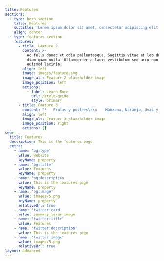 ```yaml
---
title: Features
sections:
  - type: hero_section
    title: Features
    subtitle: 'Lorem ipsum dolor sit amet, consectetur adipiscing elit.'
    align: center
  - type: features_section
    features:
      - title: Feature 2
        content: >-
          Ac felis donec et odio pellentesque. Sagittis vitae et leo duis ut
          diam quam nulla. Ullamcorper a lacus vestibulum sed arcu non odio
          euismod lacinia.
        align: left
        image: images/feature.svg
        image_alt: Feature 2 placeholder image
        image_position: left
        actions:
          - label: Learn More
            url: /style-guide
            style: primary
      - title: Feature 3
        content: "*   Frutas y postres\r\n    Manzana, Naranja, Uvas y Cerezas\r\n    Sandía, Platano, Piña y fresa\r\n    Dona, Helado y Rebanada de pastel\n\n<!---->\n\n*   Comida ràpida\r\n    Hamburguesa, Papas fritas y Hotdog\r\n    Pieza de pollo, Tacos y Rebanada de Pizza\n\n<!---->\n\n*   Flores y plantas\r\n    Girasol\r\n    Rosa\r\n    Orquidea\r\n    Flor Carnivora\r\n    Cactus y Nopal\n\n<!---->\n\n*   Dinosaurios\r\n    Estegosaurio\r\n    T-rex\r\n    Brontosaurio\r\n    Triceraptor\n\n<!---->\n\n*   Animales domésticos\r\n    Perro\r\n    Gato\r\n    Camaleón\r\n    Perico\r\n    Conejo\n\n<!---->\n\n*   7.Animales de granja\r\n    Gallina y pato\r\n    Cerdo\r\n    Vaca\r\n    Caballo\r\n    Oveja\n\n<!---->\n\n*   8.Animales marinos\r\n    Estrella de mar y Tortuga\r\n    Pez payaso\r\n    Pulpo\r\n    Tiburon\n\n<!---->\n\n*   Pokémon\r\n    Pokebola\r\n    Pikachu\r\n    Squirtle\r\n    Charmander\n\n######\n\n\\---Modulo 2---\r\n\n*   Animales salvajes\r\n    Jirafa\r\n    Lobo\r\n    Oso\r\n    Zorro\n\n<!---->\n\n*   Animales salvajes 2\r\n    Leopardo\r\n    León\r\n    Elefante\n\n<!---->\n\n*   Personajes favoritos\r\n    Mike\r\n    Olaf\r\n    Stich\r\n    Perry el ornitorrinco\n\n<!---->\n\n*   Personajes humanos\r\n    Rostros\r\n    Ropa\r\n    Accesorios\r\n    Herramientas de oficios\n\n<!---->\n\n*   Caricaturas\r\n    Jake\r\n    Finn\r\n    Escadalosos\n\n<!---->\n\n*   Personajes Mario Bros\r\n    Mario\r\n    Luigi\r\n    Joshi\r\n    Tod\n\n<!---->\n\n*   Más personajes\r\n    3 Minion\n    Bob esponja\r\n    Patricio\r\n    Bob esponja\r\n    Gary\r\n    Calamardo\n    Paw patrol\r\n    Rubble\r\n    Sky\r\n    Marshall\n\n\n\n###### ---Modulo 3---&#xD;\n\n*   Seres fantasticos\r\n    Unicornio\r\n    Dragón\r\n    Sirena\n"
        align: left
        image_alt: Feature 3 placeholder image
        image_position: right
        actions: []
seo:
  title: Features
  description: This is the features page
  extra:
    - name: 'og:type'
      value: website
      keyName: property
    - name: 'og:title'
      value: Features
      keyName: property
    - name: 'og:description'
      value: This is the features page
      keyName: property
    - name: 'og:image'
      value: images/5.png
      keyName: property
      relativeUrl: true
    - name: 'twitter:card'
      value: summary_large_image
    - name: 'twitter:title'
      value: Features
    - name: 'twitter:description'
      value: This is the features page
    - name: 'twitter:image'
      value: images/5.png
      relativeUrl: true
layout: advanced
---
```

